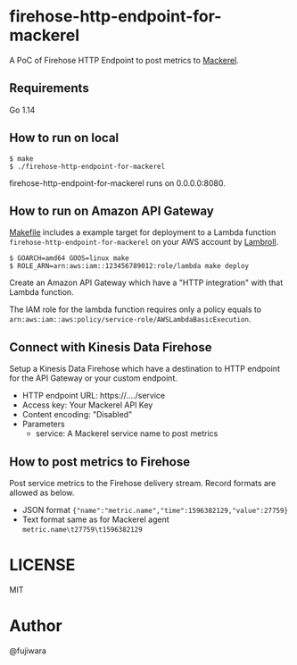 # firehose-http-endpoint-for-mackerel

A PoC of Firehose HTTP Endpoint to post metrics to [Mackerel](https://mackerel.io/).

## Requirements

Go 1.14

## How to run on local

```
$ make
$ ./firehose-http-endpoint-for-mackerel
```

firehose-http-endpoint-for-mackerel runs on 0.0.0.0:8080.

## How to run on Amazon API Gateway

[Makefile](Makefile) includes a example target for deployment to a Lambda function `firehose-http-endpoint-for-mackerel` on your AWS account by [Lambroll](https://github.com/fujiwara/lambroll).

```
$ GOARCH=amd64 GOOS=linux make
$ ROLE_ARN=arn:aws:iam::123456789012:role/lambda make deploy
```

Create an Amazon API Gateway which have a "HTTP integration" with that Lambda function.

The IAM role for the lambda function requires only a policy equals to `arn:aws:iam::aws:policy/service-role/AWSLambdaBasicExecution`.

## Connect with Kinesis Data Firehose

Setup a Kinesis Data Firehose which have a destination to HTTP endpoint for the API Gateway or your custom endpoint.

- HTTP endpoint URL: https://..../service
- Access key: Your Mackerel API Key
- Content encoding: "Disabled"
- Parameters
  - service: A Mackerel service name to post metrics

## How to post metrics to Firehose

Post service metrics to the Firehose delivery stream. Record formats are allowed as below.

- JSON format `{"name":"metric.name","time":1596382129,"value":27759}`
- Text format same as for Mackerel agent `metric.name\t27759\t1596382129`

# LICENSE

MIT

# Author

@fujiwara

